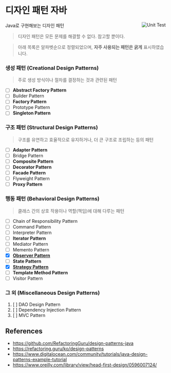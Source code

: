# 디자인 패턴 자바

<img align="right" alt="Unit Test" src="https://github.com/joonas-yoon/design-patterns-java/actions/workflows/junit.yml/badge.svg" />

Java로 구현해보는 디자인 패턴

> 디자인 패턴은 모든 문제를 해결할 수 없다. 참고할 뿐이다.

> 아래 목록은 알파벳순으로 정렬되었으며, **자주 사용되는 패턴은 굵게** 표시하였습니다.

### 생성 패턴 (Creational Design Patterns)

> 주로 생성 방식이나 절차를 결정하는 것과 관련된 패턴

- [ ] **Abstract Factory Pattern**
- [ ] Builder Pattern
- [ ] **Factory Pattern**
- [ ] Prototype Pattern
- [ ] **Singleton Pattern**

### 구조 패턴 (Structural Design Patterns)

> 구조를 유연하고 효율적으로 유지하거나, 더 큰 구조로 조립하는 등의 패턴

- [ ] **Adapter Pattern**
- [ ] Bridge Pattern
- [ ] **Composite Pattern**
- [ ] **Decorator Pattern**
- [ ] **Facade Pattern**
- [ ] Flyweight Pattern
- [ ] **Proxy Pattern**

### 행동 패턴 (Behavioral Design Patterns)

> 클래스 간의 상호 작용이나 역할(책임)에 대해 다루는 패턴

- [ ] Chain of Responsibility Pattern
- [ ] Command Pattern
- [ ] Interpreter Pattern
- [ ] **Iterator Pattern**
- [ ] Mediator Pattern
- [ ] Memento Pattern
- [x] **[Observer Pattern](src/main/designpatterns/observer)**
- [ ] **State Pattern**
- [x] **[Strategy Pattern](src/main/designpatterns/strategy)**
- [ ] **Template Method Pattern**
- [ ] Visitor Pattern

### 그 외 (Miscellaneous Design Patterns)

1. [ ] DAO Design Pattern
2. [ ] Dependency Injection Pattern
3. [ ] MVC Pattern

## References

* https://github.com/RefactoringGuru/design-patterns-java
* https://refactoring.guru/ko/design-patterns
* https://www.digitalocean.com/community/tutorials/java-design-patterns-example-tutorial
* https://www.oreilly.com/library/view/head-first-design/0596007124/
